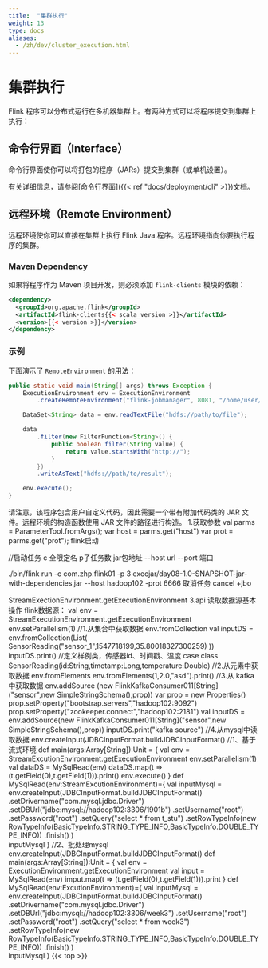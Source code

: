 ```yaml
---
title:  "集群执行"
weight: 13
type: docs
aliases:
  - /zh/dev/cluster_execution.html
---
```

<!--
Licensed to the Apache Software Foundation (ASF) under one
or more contributor license agreements.  See the NOTICE file
distributed with this work for additional information
regarding copyright ownership.  The ASF licenses this file
to you under the Apache License, Version 2.0 (the
"License"); you may not use this file except in compliance
with the License.  You may obtain a copy of the License at

  http://www.apache.org/licenses/LICENSE-2.0

Unless required by applicable law or agreed to in writing,
software distributed under the License is distributed on an
"AS IS" BASIS, WITHOUT WARRANTIES OR CONDITIONS OF ANY
KIND, either express or implied.  See the License for the
specific language governing permissions and limitations
under the License.
-->

# 集群执行



Flink 程序可以分布式运行在多机器集群上。有两种方式可以将程序提交到集群上执行：

<a name="command-line-interface"></a>

## 命令行界面（Interface）

命令行界面使你可以将打包的程序（JARs）提交到集群（或单机设置）。

有关详细信息，请参阅[命令行界面]({{< ref "docs/deployment/cli" >}})文档。

<a name="remote-environment"></a>

## 远程环境（Remote Environment）

远程环境使你可以直接在集群上执行 Flink Java 程序。远程环境指向你要执行程序的集群。

<a name="maven-dependency"></a>

### Maven Dependency

如果将程序作为 Maven 项目开发，则必须添加 `flink-clients` 模块的依赖：

```xml
<dependency>
  <groupId>org.apache.flink</groupId>
  <artifactId>flink-clients{{< scala_version >}}</artifactId>
  <version>{{< version >}}</version>
</dependency>
```

<a name="example"></a>

### 示例

下面演示了 `RemoteEnvironment` 的用法：

```java
public static void main(String[] args) throws Exception {
    ExecutionEnvironment env = ExecutionEnvironment
        .createRemoteEnvironment("flink-jobmanager", 8081, "/home/user/udfs.jar");

    DataSet<String> data = env.readTextFile("hdfs://path/to/file");

    data
        .filter(new FilterFunction<String>() {
            public boolean filter(String value) {
                return value.startsWith("http://");
            }
        })
        .writeAsText("hdfs://path/to/result");

    env.execute();
}
```

请注意，该程序包含用户自定义代码，因此需要一个带有附加代码类的 JAR 文件。远程环境的构造函数使用 JAR 文件的路径进行构造。
1.获取参数
val parms = ParameterTool.fromArgs();
var host = parms.get("host")
var prot = parms.get("prot");
flink启动

//启动任务 c 全限定名  p子任务数  jar包地址 --host url  --port 端口

./bin/flink run -c com.zhp.flink01 -p 3 execjar/day08-1.0-SNAPSHOT-jar-with-dependencies.jar --host hadoop102 -prot 6666
取消任务  cancel +jbo

StreamExectionEnvironment.getExecutionEnvironment
3.api 读取数据源基本操作
flink数据源：
val env = StreamExecutionEnvironment.getExecutionEnvironment
env.setParallelism(1)
//1.从集合中获取数据 env.fromCollection
val inputDS = env.fromCollection(List(
    SensorReading("sensor_1",1547718199,35.80018327300259)
    ))
inputDS.print()
//定义样例类，传感器id、时间戳、温度
case class SensorReading(id:String,timetamp:Long,temperature:Double)
//2.从元素中获取数据 env.fromElements
env.fromElements(1,2.0,"asd").print()
//3.从 kafka 中获取数据 env.addSource
(new FlinkKafkaConsumer011[String]("sensor",new SimpleStringSchema(),prop))
var prop = new Properties()
prop.setProperty("bootstrap.servers","hadoop102:9092")
prop.setProperty("zookeeper.connect","hadoop102:2181")
val inputDS = env.addSource(new FlinkKafkaConsumer011[String]("sensor",new SimpleStringSchema(),prop))
inputDS.print("kafka source")
//4.从mysql中读取数据
env.createInput(JDBCInputFormat.buildJDBCInputFormat()
//1、基于流式环境
def main(args:Array[String]):Unit = {
    val env = StreamExcutionEnvironment.getExecutionEnvironment
    env.setParallelism(1)
    val dataDS = MySqlRead(env)
    dataDS.map(t => (t.getField(0),t.getField(1))).print()
    env.execute()
}
def MySqlRead(env:StreamExcutionEnvironment)={
    val inputMysql = env.createInput(JDBCInputFormat.buildJDBCInputFormat()
    .setDrivername("com.mysql.jdbc.Driver")
    .setDBUrl("jdbc:mysql://hadoop102:3306/1901b")
    .setUsername("root")
    .setPassword("root")
    .setQuery("select * from t_stu")
    .setRowTypeInfo(new RowTypeInfo(BasicTypeInfo.STRING_TYPE_INFO,BasicTypeInfo.DOUBLE_TYPE_INFO))
    .finish()
)    
    inputMysql
}
//2、批处理mysql
env.createInput(JDBCInputFormat.buildJDBCInputFormat()
def main(args:Array[String]):Unit = {
    val env = ExecutionEnvironment.getExecutionEnvironment
    val input = MySqlRead(env)
    imput.map(t => (t.getField(0),t.getField(1))).print
}
def MySqlRead(env:ExcutionEnvironment)={
    val inputMysql = env.createInput(JDBCInputFormat.buildJDBCInputFormat()
    .setDrivername("com.mysql.jdbc.Driver")
    .setDBUrl("jdbc:mysql://hadoop102:3306/week3")
    .setUsername("root")
    .setPassword("root")
    .setQuery("select * from week3")
    .setRowTypeInfo(new RowTypeInfo(BasicTypeInfo.STRING_TYPE_INFO,BasicTypeInfo.DOUBLE_TYPE_INFO))
    .finish()
)    
    inputMysql
}
{{< top >}}

